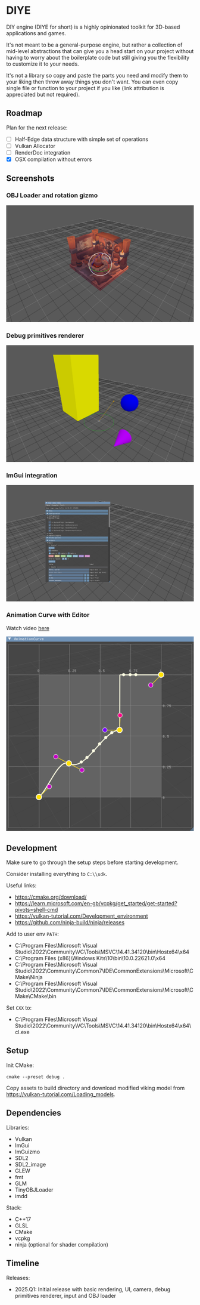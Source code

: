 # DIYE

DIY engine (DIYE for short) is a highly opinionated toolkit for 3D-based applications and games.

It's not meant to be a general-purpose engine, but rather a collection of mid-level abstractions that can give you a head start on your project
without having to worry about the boilerplate code but still giving you the flexibility to customize it to your needs.

It's not a library so copy and paste the parts you need and modify them to your liking then throw away things you don't want.
You can even copy single file or function to your project if you like (link attribution is appreciated but not required).

## Roadmap

Plan for the next release:

- [ ] Half-Edge data structure with simple set of operations
- [ ] Vulkan Allocator
- [ ] RenderDoc integration
- [x] OSX compilation without errors

## Screenshots

### OBJ Loader and rotation gizmo

![Screenshot](.github/docs/viking_scene.png)

### Debug primitives renderer

![Screenshot](.github/docs/debug.png)

### ImGui integration

![Screenshot](.github/docs/imgui.png)

### Animation Curve with Editor

Watch video [here](.github/docs/curve.mp4)

![Screenshot](.github/docs/curve.png)

## Development

Make sure to go through the setup steps before starting development.

Consider installing everything to `C:\\sdk`.

Useful links:
- https://cmake.org/download/
- https://learn.microsoft.com/en-gb/vcpkg/get_started/get-started?pivots=shell-cmd
- https://vulkan-tutorial.com/Development_environment
- https://github.com/ninja-build/ninja/releases

Add to user env `PATH`:

- C:\Program Files\Microsoft Visual Studio\2022\Community\VC\Tools\MSVC\14.41.34120\bin\Hostx64\x64
- C:\Program Files (x86)\Windows Kits\10\bin\10.0.22621.0\x64
- C:\Program Files\Microsoft Visual Studio\2022\Community\Common7\IDE\CommonExtensions\Microsoft\CMake\Ninja
- C:\Program Files\Microsoft Visual Studio\2022\Community\Common7\IDE\CommonExtensions\Microsoft\CMake\CMake\bin

Set `CXX` to:
- C:\Program Files\Microsoft Visual Studio\2022\Community\VC\Tools\MSVC\14.41.34120\bin\Hostx64\x64\cl.exe

## Setup

Init CMake:

```
cmake --preset debug .
``` 

Copy assets to build directory and download modified viking model from https://vulkan-tutorial.com/Loading_models.

## Dependencies

Libraries:

- Vulkan
- ImGui
- ImGuizmo
- SDL2
- SDL2_image
- GLEW
- fmt
- GLM
- TinyOBJLoader
- imdd

Stack:
- C++17
- GLSL
- CMake
- vcpkg
- ninja (optional for shader compilation)

## Timeline

Releases:
- 2025.Q1: Initial release with basic rendering, UI, camera, debug primitives renderer, input and OBJ loader
